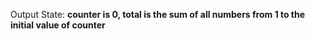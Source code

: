 Output State: **counter is 0, total is the sum of all numbers from 1 to the initial value of counter**